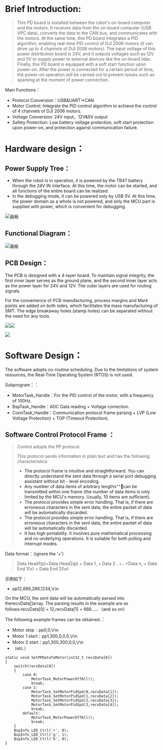 # Brief Introduction:
> This PD board is installed between the robot's on-board computer and the motors. It receives data from the on-board computer (USB VPC data), converts the data to the CAN bus, and communicates with the motors. At the same time, this PD board integrates a PID algorithm, enabling real-time PID control of DJI 2006 motors (it can drive up to 4 channels of DJI 2006 motors). The input voltage of this power distribution board is 24V, and it outputs voltages such as 12V and 5V to supply power to external devices like the on-board lidar. Finally, this PD board is equipped with a soft start function upon power-on. After the power is connected for a certain period of time, the power-on operation will be carried out to prevent issues such as sparking at the moment of power connection.
>

Main Functions：

+ Protocol Conversion：USB&UART->CAN
+ Motor Control: Integrate the PID control algorithm to achieve the control of 4 channels of DJI 2006 motors.
+ Voltage Conversion: 24V input，12V&5V output
+ Safety Protection: Low battery voltage protection, soft start protection upon power-on, and protection against communication failure.

# Hardware design：
## Power Supply Tree：
+ When the robot is in operation, it is powered by the TB47 battery through the 24V IN interface. At this time, the motor can be started, and all functions of the entire board can be realized.
+ In the debugging mode, it can be powered only by USB 5V. At this time, the power domain as a whole is not powered, and only the MCU part is supplied with power, which is convenient for debugging. 

![画板]([https://cdn.nlark.com/yuque/0/2025/jpeg/28458595/1742830024031-09bd11e1-73b7-4db8-8a24-970679b1f330.jpeg](https://github.com/senselabrobo/SenseBeetle-Control-Board-V2.0/blob/main/PICTURES/PIC_EN.png))

## Functional Diagram：
![画板](https://cdn.nlark.com/yuque/0/2025/jpeg/28458595/1742829958540-9143a489-0b69-4ed0-ae6f-734cd532e6ea.jpeg)

## PCB Design：
The PCB is designed with a 4-layer board. To maintain signal integrity, the first inner layer serves as the ground plane, and the second inner layer acts as the power layer for 24V and 12V. The outer layers are used for routing signals. 

For the convenience of PCB manufacturing, process margins and Mark points are added on both sides, which facilitates the mass manufacturing of SMT. The edge breakaway holes (stamp holes) can be separated without the need for any tools.

![](https://cdn.nlark.com/yuque/0/2025/png/28458595/1742830291501-6b30f349-a720-4ef4-92b8-3bd87b745422.png)![](https://cdn.nlark.com/yuque/0/2025/png/28458595/1742830409150-c7810dcb-c3f2-4ba4-b563-e9e0bb7b7d71.png)

![](https://cdn.nlark.com/yuque/0/2025/png/28458595/1742830625184-d6e97dac-80ff-4ba9-bcc4-3b83bf210f38.png)

# Software Design：
The software adopts co-routine scheduling. Due to the limitations of system resources, the Real-Time Operating System (RTOS) is not used.

Subprogram：：

+ MotorTask_Handle：For the PID control of the motor, with a frequency of 100Hz.
+ BspTask_Handle：ADC Data reading + Voltage correction.
+ ConnTask_Handle：Communication protocol frame parsing + LVP (Low Voltage Protection) + TOP (Timeout Protection).

## Software Control Protocol Frame ：
> Control adopts the PP protocol. 
>
> This protocol sends information in plain text and has the following characteristics:
>
> + <font style="color:rgb(25, 27, 31);">The protocol frame is intuitive and straightforward. You can directly understand the sent data through a serial port debugging assistant without bit - level encoding.</font>
> + <font style="color:rgb(25, 27, 31);"> Any number of data items of arbitrary lengths</font>**<font style="color:rgb(25, 27, 31);">can be transmitted within one frame (the number of data items is only limited by the MCU's memory. Usually, 10 items are sufficient).</font>
> + <font style="color:rgb(25, 27, 31);">The protocol provides simple error handling. That is, if there are erroneous characters in the sent data, the entire packet of data will be automatically discarded.</font>
> + <font style="color:rgb(25, 27, 31);">The protocol provides simple error handling. That is, if there are erroneous characters in the sent data, the entire packet of data will be automatically discarded.</font>
> + <font style="color:rgb(25, 27, 31);">It has high portability. It involves pure mathematical processing and no underlying operations. It is suitable for both polling and interrupt modes.</font>
>

Data format：（ignore the ‘+’）

> <font style="color:rgb(83, 88, 97);">Data Head1(p)+Data Head2(p) + Data 1, + Data 2 , +...+Data n, + Data End 1(\r) + Data End 2(\n)</font>
>

示例如下：

+ <font style="color:rgb(25, 27, 31);">pp12,666,266,1234,\r\n</font>

<font style="color:rgb(25, 27, 31);">On the MCU, the sent data will be automatically parsed into therecvData[]array. The parsing results in the example are as follows:recvData[0] = 12,recvData[1] = 666......（and so on）</font>

<font style="color:rgb(25, 27, 31);">The following example frames can be obtained.：</font>

+ Motor stop：<font style="color:rgb(25, 27, 31);">pp0,0,\r\n</font>
+ <font style="color:rgb(25, 27, 31);">Motor 1 start：pp1,300,0,0,0,\r\n</font>
+ <font style="color:rgb(25, 27, 31);">Motor 2 start：pp1,300,300,0,0,\r\n</font>
+ <font style="color:rgb(25, 27, 31);">（etc.）</font>

```plain
static void SetPPDataToMotor(int32_t recvData[6])
{
	switch(recvData[0])
	{
		case 0:
			MotorTask_MotorPowerOffAll();
			break;
		case 1:
			MotorTask_SetMotorPidSpd(0,recvData[1]);
			MotorTask_SetMotorPidSpd(1,recvData[2]);
			MotorTask_SetMotorPidSpd(2,recvData[3]);
			MotorTask_SetMotorPidSpd(3,recvData[4]);
			break;
		default:
			MotorTask_MotorPowerOffAll();
			break;
	}
	BspInfo_LED_Ctrl('r', 0);
	BspInfo_LED_Ctrl('g', 1);
	BspInfo_LED_Ctrl('b', 0);
}
```

